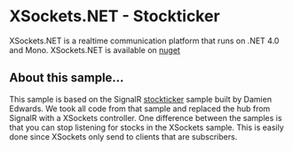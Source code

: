 # XSockets.NET - Stockticker

XSockets.NET is a realtime communication platform that runs on .NET 4.0 and Mono.
XSockets.NET is available on [nuget](http://nuget.org/packages/xsockets)

## About this sample...
This sample is based on the SignalR [stockticker][1] sample built by Damien Edwards.
We took all code from that sample and replaced the hub from SignalR with a XSockets controller. One difference between the samples is that you can stop listening for stocks in the XSockets sample. This is easily done since XSockets only send to clients that are subscribers. 


  [1]: http://www.asp.net/signalr/overview/getting-started/tutorial-server-broadcast-with-aspnet-signalr
